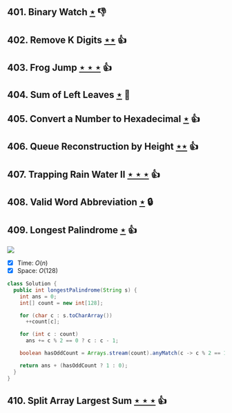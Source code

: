 ## 401. Binary Watch [$\star$](https://leetcode.com/problems/binary-watch) :thumbsdown:

## 402. Remove K Digits [$\star\star$](https://leetcode.com/problems/remove-k-digits) :thumbsup:

## 403. Frog Jump [$\star\star\star$](https://leetcode.com/problems/frog-jump) :thumbsup:

## 404. Sum of Left Leaves [$\star$](https://leetcode.com/problems/sum-of-left-leaves) :muscle:

## 405. Convert a Number to Hexadecimal [$\star$](https://leetcode.com/problems/convert-a-number-to-hexadecimal) :thumbsup:

## 406. Queue Reconstruction by Height [$\star\star$](https://leetcode.com/problems/queue-reconstruction-by-height) :thumbsup:

## 407. Trapping Rain Water II [$\star\star\star$](https://leetcode.com/problems/trapping-rain-water-ii) :thumbsup:

## 408. Valid Word Abbreviation [$\star$](https://leetcode.com/problems/valid-word-abbreviation) 🔒

## 409. Longest Palindrome [$\star$](https://leetcode.com/problems/longest-palindrome) :thumbsup:

![](https://img.shields.io/badge/-Hash%20Table-7BA23F.svg?style=flat-square)

- [x] Time: $O(n)$
- [x] Space: $O(128)$

```java
class Solution {
  public int longestPalindrome(String s) {
    int ans = 0;
    int[] count = new int[128];

    for (char c : s.toCharArray())
      ++count[c];

    for (int c : count)
      ans += c % 2 == 0 ? c : c - 1;

    boolean hasOddCount = Arrays.stream(count).anyMatch(c -> c % 2 == 1);

    return ans + (hasOddCount ? 1 : 0);
  }
}
```

## 410. Split Array Largest Sum [$\star\star\star$](https://leetcode.com/problems/split-array-largest-sum) :thumbsup:
